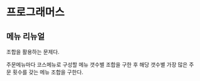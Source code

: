 # 프로그래머스

## 메뉴 리뉴얼

조합을 활용하는 문제다.

주문메뉴마다 코스메뉴로 구성할 메뉴 갯수별 조합을 구한 후 해당 갯수별 가장 많은 주문 횟수를 갖는 메뉴 조합을 구한다.

